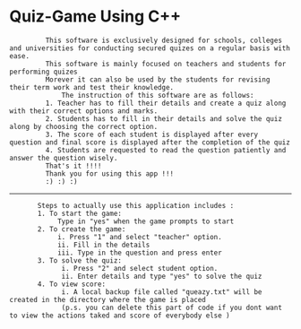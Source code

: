 # Quiz-Game Using C++
              
	         This software is exclusively designed for schools, colleges and universities for conducting secured quizes on a regular basis with ease.    
	         This software is mainly focused on teachers and students for performing quizes    
	         Morever it can also be used by the students for revising their term work and test their knowledge.    
	             The instruction of this software are as follows:     
	         1. Teacher has to fill their details and create a quiz along with their correct options and marks.    
	         2. Students has to fill in their details and solve the quiz along by choosing the correct option.    
	         3. The score of each student is displayed after every question and final score is displayed after the completion of the quiz    
	         4. Students are requested to read the question patiently and answer the question wisely.    
	         That's it !!!!    
	         Thank you for using this app !!!    
	         :) :) :)    
           
----------------------------------------------------------------------------------------------------------------------------------------------------------------------------------           
           Steps to actually use this application includes :
           1. To start the game:
                Type in "yes" when the game prompts to start
           2. To create the game: 
                i. Press "1" and select "teacher" option.
                ii. Fill in the details
                iii. Type in the question and press enter
           3. To solve the quiz:
                 i. Press "2" and select student option.
                 ii. Enter details and type "yes" to solve the quiz
           4. To view score:
                 i. A local backup file called "queazy.txt" will be created in the directory where the game is placed
                 (p.s. you can delete this part of code if you dont want to view the actions taked and score of everybody else )
           
